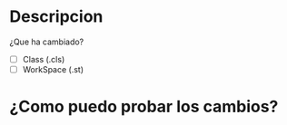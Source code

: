 # Descripcion
¿Que ha cambiado?
- [ ] Class (.cls)
- [ ] WorkSpace (.st)
# ¿Como puedo probar los cambios?
